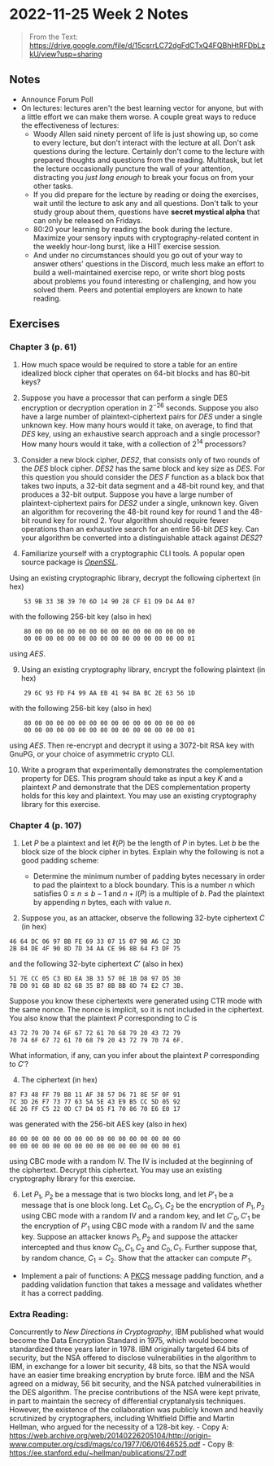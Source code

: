 # 2022-11-25 Week 2 Notes
> From the Text: https://drive.google.com/file/d/15csrrLC72dgFdCTxQ4FQBhHtRFDbLzkU/view?usp=sharing
## Notes
- Announce Forum Poll
- On lectures: lectures aren't the best learning vector for anyone, but with a little effort we can make them worse. A couple great ways to reduce the effectiveness of lectures:
    - Woody Allen said ninety percent of life is just showing up, so come to every lecture, but don't interact with the lecture at all. Don't ask questions during the lecture. Certainly don't come to the lecture with prepared thoughts and questions from the reading. Multitask, but let the lecture occasionally puncture the wall of your attention, distracting you *just long enough* to break your focus on from your other tasks.
    - If you did prepare for the lecture by reading or doing the exercises, wait until the lecture to ask any and all questions. Don't talk to your study group about them, questions have **secret mystical alpha** that can only be released on Fridays.
    - 80:20 your learning by reading the book during the lecture. Maximize your sensory inputs with cryptography-related content in the weekly hour-long burst, like a HIIT exercise session.
    - And under no circumstances should you go out of your way to answer others' questions in the Discord, much less make an effort to build a well-maintained exercise repo, or write short blog posts about problems you found interesting or challenging, and how you solved them. Peers and potential employers are known to hate reading.


## Exercises
### Chapter 3 (p. 61)
1. How much space would be required to store a table for an entire idealized block cipher that operates on 64-bit blocks and has 80-bit keys?

5. Suppose you have a processor that can perform a single DES encryption or decryption operation in $2^{-26}$  seconds. Suppose you also have a large number of plaintext-ciphertext pairs for $DES$ under a single unknown key. How many hours would it take, on average, to find that $DES$ key, using an exhaustive search approach and a single processor? How many hours would it take, with a collection of $2^{14}$ processors?

6. Consider a new block cipher, *DES2*, that consists only of two rounds of the *DES* block cipher. *DES2* has the same block and key size as *DES*. For this question you should consider the *DES* $F$ function as a black box that takes two inputs, a 32-bit data segment and a 48-bit round key, and that produces a 32-bit output. Suppose you have a large number of plaintext-ciphertext pairs for *DES2* under a single, unknown key. Given an algorithm for recovering the 48-bit round key for round 1 and the 48-bit round key for round 2. Your algorithm should require fewer operations than an exhaustive search for an entire 56-bit *DES* key. Can your algorithm be converted into a distinguishable attack against *DES2*?

8. Familiarize yourself with a cryptographic CLI tools. A popular open source package is [*OpenSSL*](https://docs.rs/openssl/latest/openssl/aes/index.html).

Using an existing cryptographic library, decrypt the following ciphertext (in hex)
```hex
	53 9B 33 3B 39 70 6D 14 90 28 CF E1 D9 D4 A4 07
```

with the following 256-bit key (also in hex)

```hex
	80 00 00 00 00 00 00 00 00 00 00 00 00 00 00 00 
	00 00 00 00 00 00 00 00 00 00 00 00 00 00 00 01
```

using *AES*. 

9. Using an existing cryptography library, encrypt the following plaintext (in hex)

```hex
	29 6C 93 FD F4 99 AA EB 41 94 BA BC 2E 63 56 1D
```

with the following 256-bit key (also in hex)

```hex
	80 00 00 00 00 00 00 00 00 00 00 00 00 00 00 00 
	00 00 00 00 00 00 00 00 00 00 00 00 00 00 00 01
```
using *AES*. Then re-encrypt and decrypt it using a 3072-bit RSA key with GnuPG, or your choice of asymmetric crypto CLI. 

10. Write a program that experimentally demonstrates the complementation property for DES. This program should take as input a key $K$ and a plaintext $P$ and demonstrate that the DES complementation property holds for this key and plaintext. You may use an existing cryptography library for this exercise.

### Chapter 4 (p. 107)
1. Let $P$ be a plaintext and let $\ell(P)$ be the length of $P$ in bytes. Let $b$ be the block size of the block cipher in bytes. Explain why the following is not a good padding scheme: 
    - Determine the minimum number of padding bytes necessary in order to pad the plaintext to a block boundary. This is a number $n$ which satisfies $0 ≤ n ≤ b − 1$ and $n + l(P)$ is a multiple of $b$. Pad the plaintext by appending $n$ bytes, each with value $n$.

3. Suppose you, as an attacker, observe the following 32-byte ciphertext $C$ (in hex)
```hex
46 64 DC 06 97 BB FE 69 33 07 15 07 9B A6 C2 3D
2B 84 DE 4F 90 8D 7D 34 AA CE 96 8B 64 F3 DF 75
```
and the following 32-byte ciphertext $C'$ (also in hex)
```hex
51 7E CC 05 C3 BD EA 3B 33 57 0E 1B D8 97 D5 30
7B D0 91 6B 8D 82 6B 35 B7 8B BB 8D 74 E2 C7 3B.
```
Suppose you know these ciphertexts were generated using CTR mode with the same nonce. The nonce is implicit, so it is not included in the ciphertext. You also know that the plaintext $P$ corresponding to $C$ is
```hex
43 72 79 70 74 6F 67 72 61 70 68 79 20 43 72 79
70 74 6F 67 72 61 70 68 79 20 43 72 79 70 74 6F.
```
What information, if any, can you infer about the plaintext $P$ corresponding
to $C'$?

4. The ciphertext (in hex)

```hex
87 F3 48 FF 79 B8 11 AF 38 57 D6 71 8E 5F 0F 91
7C 3D 26 F7 73 77 63 5A 5E 43 E9 B5 CC 5D 05 92
6E 26 FF C5 22 0D C7 D4 05 F1 70 86 70 E6 E0 17
```
was generated with the 256-bit AES key (also in hex)
```hex
80 00 00 00 00 00 00 00 00 00 00 00 00 00 00 00
00 00 00 00 00 00 00 00 00 00 00 00 00 00 00 01
```
using CBC mode with a random IV. The IV is included at the beginning of the ciphertext. Decrypt this ciphertext. You may use an existing cryptography library for this exercise.

6. Let $P_1$, $P_2$ be a message that is two blocks long, and let $P'_1$ be a message that is one block long. Let $C_0, C_1, C_2$ be the encryption of $P_1, P_2$ using CBC mode with a random IV and a random key, and let $C'_0, C'_1$ be the encryption of $P'_1$ using CBC mode with a random IV and the same key. Suppose an attacker knows $P_1, P_2$ and suppose the attacker intercepted and thus know $C_0, C_1, C_2$ and $C_0, C_1$. Further suppose that, by random chance, $C_1 = C_2$. Show that the attacker can compute $P'_1$.

- Implement a pair of functions: A [PKCS](https://en.wikipedia.org/wiki/PKCS_7) message padding function, and a padding validation function that takes a message and validates whether it has a correct padding.


### Extra Reading: 
Concurrently to *New Directions in Cryptography*, IBM published what would become the Data Encryption Standard in 1975, which would become standardized three years later in 1978. IBM originally targeted 64 bits of security, but the NSA offered to disclose vulnerabilities in the algorithm to IBM, in exchange for a lower bit security, 48 bits, so that the NSA would have an easier time breaking encryption by brute force. IBM and the NSA agreed on a midway, 56 bit security, and the NSA patched vulnerabilities in the DES algorithm. The precise contributions of the NSA were kept private, in part to maintain the secrecy of differential cryptanalysis techniques. However, the existence of the collaboration was publicly known and heavily scrutinized by cryptographers, including Whitfield Diffie and Martin Hellman, who argued for the necessity of a 128-bit key.
    - Copy A: https://web.archive.org/web/20140226205104/http://origin-www.computer.org/csdl/mags/co/1977/06/01646525.pdf
    - Copy B: https://ee.stanford.edu/~hellman/publications/27.pdf